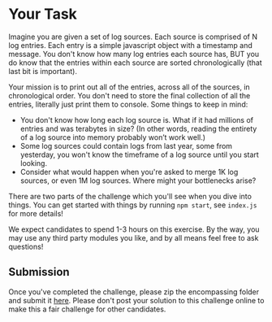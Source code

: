 # Your Task

Imagine you are given a set of log sources.  Each source is comprised of N log entries.  Each entry is a simple javascript object with a timestamp and message.  You don't know how many log entries each source has, BUT you do know that the entries within each source are sorted chronologically (that last bit is important).

Your mission is to print out all of the entries, across all of the sources, in chronological order.  You don't need to store the final collection of all the entries, literally just print them to console.  Some things to keep in mind:

* You don't know how long each log source is.  What if it had millions of entries and was terabytes in size?  (In other words, reading the entirety of a log source into memory probably won’t work well.)
* Some log sources could contain logs from last year, some from yesterday, you won't know the timeframe of a log source until you start looking.
* Consider what would happen when you're asked to merge 1K log sources, or even 1M log sources.  Where might your bottlenecks arise?

There are two parts of the challenge which you'll see when you dive into things.  You can get started with things by running `npm start`, see `index.js` for more details!

We expect candidates to spend 1-3 hours on this exercise.  By the way, you may use any third party modules you like, and by all means feel free to ask questions!


## Submission

Once you've completed the challenge, please zip the encompassing folder and submit it [here](https://goo.gl/forms/m9aELJJT02d1silL2). Please don't post your solution to this challenge online to make this a fair challenge for other candidates.

